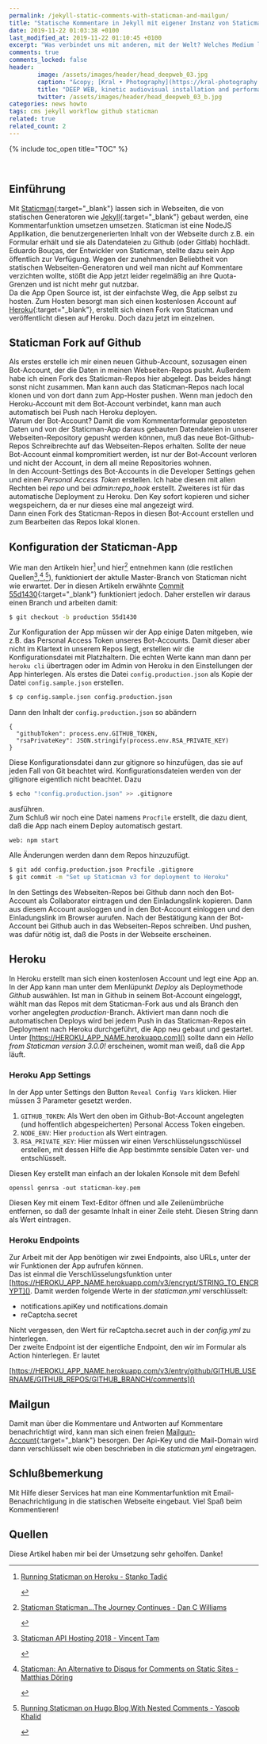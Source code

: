 ```yaml
---
permalink: /jekyll-static-comments-with-staticman-and-mailgun/
title: "Statische Kommentare in Jekyll mit eigener Instanz von Staticman"
date: 2019-11-22 01:03:38 +0100 
last_modified_at: 2019-11-22 01:10:45 +0100  
excerpt: "Was verbindet uns mit anderen, mit der Welt? Welches Medium liegt zwischen uns? Oder ist es eine Struktur? Müssen wir sie er-lernen oder gar selbst errichten?"
comments: true
comments_locked: false
header:
        image: /assets/images/header/head_deepweb_03.jpg
        caption: "&copy; [Kral • Photography](https://kral-photography.com)"
        title: "DEEP WEB, kinetic audiovisual installation and performance by Christopher Bauder (Lichtgrenze/SKALAR) &amp; Robert Henke (Monolake) in cooperation with Kraftwerk Berlin, Berlin, 2019"
        twitter: /assets/images/header/head_deepweb_03_b.jpg
categories: news howto
tags: cms jekyll workflow github staticman
related: true
related_count: 2
---
```


{% include toc_open title="TOC" %}

<br />

## Einführung

Mit [Staticman](https://github.com/eduardoboucas/staticman){:target="_blank"} lassen sich in Webseiten, die von statischen Generatoren wie [Jekyll](https://jekyllrb.com/){:target="_blank"} gebaut werden, eine Kommentarfunktion umsetzen umsetzen. Staticman ist eine NodeJS Applikation, die benutzergenerierten Inhalt von der Webseite durch z.B. ein Formular erhält und sie als Datendateien zu Github (oder Gitlab) hochlädt.    
Eduardo Bouças, der Entwickler von Staticman, stellte dazu sein App öffentlich zur Verfügung. Wegen der zunehmenden Beliebtheit von statischen Webseiten-Generatoren und weil man nicht auf Kommentare verzichten wollte, stößt die App jetzt leider regelmäßig an ihre Quota-Grenzen und ist nicht mehr gut nutzbar.    
Da die App Open Source ist, ist der einfachste Weg, die App selbst zu hosten. Zum Hosten besorgt man sich einen kostenlosen Account auf [Heroku](https://www.heroku.com/){:target="_blank"}, erstellt sich einen Fork von Staticman und veröffentlicht diesen auf Heroku. Doch dazu jetzt im einzelnen.

## Staticman Fork auf Github

Als erstes erstelle ich mir einen neuen Github-Account, sozusagen einen Bot-Account, der die Daten in meinen Webseiten-Repos pusht. Außerdem habe ich einen Fork des Staticman-Repos hier abgelegt. Das beides hängt sonst nicht zusammen. Man kann auch das Staticman-Repos nach local klonen und von dort dann zum App-Hoster pushen. Wenn man jedoch den Heroku-Account mit dem Bot-Account verbindet, kann man auch automatisch bei Push nach Heroku deployen.    
Warum der Bot-Account? Damit die vom Kommentarformular geposteten Daten und von der Staticman-App daraus gebauten Datendateien in unserer Webseiten-Repository gepusht werden können, muß das neue Bot-Github-Repos Schreibrechte auf das Webseiten-Repos erhalten. Sollte der neue Bot-Account einmal kompromitiert werden, ist nur der Bot-Account verloren und nicht der Account, in dem all meine Repositories wohnen.    
In den Account-Settings des Bot-Accounts in die Developer Settings gehen und einen *Personal Access Token* erstellen. Ich habe diesen mit allen Rechten bei *repo* und bei *admin:repo_hook* erstellt. Zweiteres ist für das automatische Deployment zu Heroku. Den Key sofort kopieren und sicher wegspeichern, da er nur dieses eine mal angezeigt wird.    
Dann einen Fork des Staticman-Repos in diesen Bot-Account erstellen und zum Bearbeiten das Repos lokal klonen.

## Konfiguration der Staticman-App

Wie man den Artikeln hier[^1] und hier[^3] entnehmen kann (die restlichen Quellen[^2],[^4],[^5]), funktioniert der aktulle Master-Branch von Staticman nicht wie erwartet. Der in diesen Artikeln erwähnte [Commit 55d1430](https://github.com/eduardoboucas/staticman/commit/55d14306d851059a2a27d24b5eb4cb17c5009477){:target="_blank"} funktioniert jedoch. Daher erstellen wir daraus einen Branch und arbeiten damit:

```bash
$ git checkout -b production 55d1430
```

Zur Konfiguration der App müssen wir der App einige Daten mitgeben, wie z.B. das Personal Access Token unseres Bot-Accounts. Damit dieser aber nicht im Klartext in unserem Repos liegt, erstellen wir die Konfigurationsdatei mit Platzhaltern. Die echten Werte kann man dann per `heroku cli` übertragen oder im Admin von Heroku in den Einstellungen der App hinterlegen.
Als erstes die Datei `config.production.json` als Kopie der Datei `config.sample.json` erstellen.

```bash
$ cp config.sample.json config.production.json
```

Dann den Inhalt der `config.production.json` so abändern

```
{
  "githubToken": process.env.GITHUB_TOKEN,
  "rsaPrivateKey": JSON.stringify(process.env.RSA_PRIVATE_KEY)
}
```

Diese Konfigurationsdatei dann zur gitignore so hinzufügen, das sie auf jeden Fall von Git beachtet wird. Konfigurationsdateien werden von der gitignore eigentlich nicht beachtet. Dazu

```bash
$ echo "!config.production.json" >> .gitignore
```

ausführen.    
Zum Schluß wir noch eine Datei namens `Procfile` erstellt, die dazu dient, daß die App nach einem Deploy automatisch gestart.    

```
web: npm start
```

Alle Änderungen werden dann dem Repos hinzuzufügt.

```bash
$ git add config.production.json Procfile .gitignore
$ git commit -m "Set up Staticman v3 for deployment to Heroku"
```

In den Settings des Webseiten-Repos bei Github dann noch den Bot-Account als Collaborator eintragen und den Einladungslink kopieren. Dann aus diesem Account ausloggen und in den Bot-Account einloggen und den Einladungslink im Browser aurufen. Nach der Bestätigung kann der Bot-Account bei Github auch in das Webseiten-Repos schreiben. Und pushen, was dafür nötig ist, daß die Posts in der Webseite erscheinen.

## Heroku

In Heroku erstellt man sich einen kostenlosen Account und legt eine App an. In der App kann man unter dem Menlüpunkt *Deploy* als Deploymethode *Github* auswählen. Ist man in Github in seinem Bot-Account eingeloggt, wählt man das Repos mit dem Staticman-Fork aus und als Branch den vorher angelegten *production*-Branch. Aktiviert man dann noch die automatischen Deploys wird bei jedem Push in das Staticman-Repos ein Deployment nach Heroku durchgeführt, die App neu gebaut und gestartet.
Unter [https://HEROKU_APP_NAME.herokuapp.com]() sollte dann ein *Hello from Staticman version 3.0.0!* erscheinen, womit man weiß, daß die App läuft.   

### Heroku App Settings

In der App unter Settings den Button `Reveal Config Vars` klicken. Hier müssen 3 Parameter gesetzt werden.

1. `GITHUB_TOKEN`: Als Wert den oben im Github-Bot-Account angelegten (und hoffentlich abgespeicherten) Personal Access Token eingeben.
2. `NODE_ENV`: Hier `production` als Wert eintragen.
3. `RSA_PRIVATE_KEY`: Hier müssen wir einen Verschlüsselungsschlüssel erstellen, mit dessen Hilfe die App bestimmte sensible Daten ver- und entschlüsselt.

Diesen Key erstellt man einfach an der lokalen Konsole mit dem Befehl

```
openssl genrsa -out staticman-key.pem
```

Diesen Key mit einem Text-Editor öffnen und alle Zeilenümbrüche entfernen, so daß der gesamte Inhalt in einer Zeile steht. Diesen String dann als Wert eintragen.

### Heroku Endpoints

Zur Arbeit mit der App benötigen wir zwei Endpoints, also URLs, unter der wir Funktionen der App aufrufen können.    
Das ist einmal die Verschlüsselungsfunktion unter [https://HEROKU_APP_NAME.herokuapp.com/v3/encrypt/STRING_TO_ENCRYPT](). Damit werden folgende Werte in der _staticman.yml_ verschlüsselt:

- notifications.apiKey und notifications.domain
- reCaptcha.secret

Nicht vergessen, den Wert für reCaptcha.secret auch in der _config.yml_ zu hinterlegen.    
Der zweite Endpoint ist der eigentliche Endpoint, den wir im Formular als Action hinterlegen. Er lautet

[https://HEROKU_APP_NAME.herokuapp.com/v3/entry/github/GITHUB_USERNAME/GITHUB_REPOS/GITHUB_BRANCH/comments]()

## Mailgun

Damit man über die Kommentare und Antworten auf Kommentare benachrichtigt wird, kann man sich einen freien [Mailgun-Account](https://www.mailgun.com/){:target="_blank"} besorgen. Der Api-Key und die Mail-Domain wird dann verschlüsselt wie oben beschrieben in die _staticman.yml_ eingetragen. 

## Schlußbemerkung

Mit Hilfe dieser Services hat man eine Kommentarfunktion mit Email-Benachrichtigung in die statischen Webseite eingebaut. Viel Spaß beim Kommentieren!

## Quellen

Diese Artikel haben mir bei der Umsetzung sehr geholfen. Danke!

[^1]: <p><a href="https://muffinman.io/running-staticman-on-heroku/" target="_blank">Running Staticman on Heroku - Stanko Tadić</a></p>
[^2]: <p><a href="https://vincenttam.gitlab.io/post/2018-09-16-staticman-powered-gitlab-pages/2/" target="_blank">Staticman API Hosting 2018 - Vincent Tam</a></p>
[^3]: <p><a href="https://networkhobo.com/staticman-the-journey-continues" target="_blank">Staticman Staticman...The Journey Continues - Dan C Williams</a></p>
[^4]: <p><a href="https://www.datascienceblog.net/post/other/staticman_comments/" target="_blank">Staticman: An Alternative to Disqus for Comments on Static Sites - Matthias Döring</a></p>
[^5]: <p><a href="https://yasoob.me/posts/running_staticman_on_static_hugo_blog_with_nested_comments/" target="_blank">Running Staticman on Hugo Blog With Nested Comments - Yasoob Khalid</a></p>





